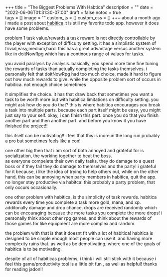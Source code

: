 +++
title = "The Biggest Problems With Habtica"
description = ""
date = "2022-06-06T01:31:30-07:00"
draft = false
notoc = true  
tags = []
image = ""
custom_js = []
custom_css = []
+++
about a month ago i made a post about [habitica]()
it is still my favorite todo app. however it does have some problems. 

<!--more-->

problem 1 task value/rewards 
a task reward is not directly controllable by the player with exception of difficulty setting. 
it has a simplistic system of trivial,easy,medium,hard. 
this has a great advantage versus another system like in doitNowRpg which has a continous range of values for tasks. 

you avoid paralysis by analysis. basically, you spend more time fine tuning the rewards of tasks than actually completing the tasks themselves. 
i personally felt that doitNowRpg had too much choice, made it hard to figure out how much rewards to give. 
while the opposite problem sort of occurs in habitica. not enough choice sometimes


it simplifies the choice. it has that draw back that sometimes you want a task to be worth more but with habitica limitations on difficulty setting. 
you might ask how do you do that?  this is where habitica encourages you break a task into multiple parts. because each part itself might be easy, you might just say to your self. 
okay, i can finish this part. once you do that you finish another part and then another part. and before you know it you have finished the project!! 

this itself can be motivating!! i feel that this is more in the long run probably a pro but sometimes feels like a con! 


one other big then that i am sort of both annoyed and grateful for is socialization, the working together to beat the boss.  
as everyone compelete their own daily tasks. they do damage to a quest boss or if they fail they do damage to themselves and the party! 
i grateful for it because, i like the idea of trying to help others out, while on the other hand, this can be annoying when party members in habitica, quit the app. 
no longer stay productive via habitca! this probably a party problem, that only occurs occasionally.


one other problem with habitica, is the simplicity of task rewards. habitica rewards every time you complete a task more gold, mana, and xp. 
additonally damage and drop chance. drops are received randomly which can be encouraging because the more tasks you complete the more drops! 
i personally think about other rpg games. and think about the rewards of those games for like equipment are more complex and random. 

the problem with that is that it doesnt fit with a lot of habitica! habitica is designed to be simple enough most people can use it. and having more complexity ruins that. as well as be demotivating, 
where one of the goals of habitica is to be motivating. 

despite of all of habiticas problems, i think i will still stick with it because i feel this game/productivity tool is a little bit fun , as well as helpful! 
thanks for reading jadon!! 
 
  


